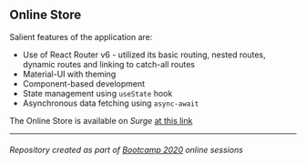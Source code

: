 ## Online Store

Salient features of the application are:
- Use of React Router v6 - utilized its basic routing, nested routes, dynamic routes and linking to catch-all routes
- Material-UI with theming
- Component-based development
- State management using `useState` hook
- Asynchronous data fetching using `async-await`

The Online Store is available on *Surge* [at this link](http://react-online-store.surge.sh/)

<hr/>

###### Repository created as part of [Bootcamp 2020](https://github.com/panacloud/bootcamp-2020) online sessions

